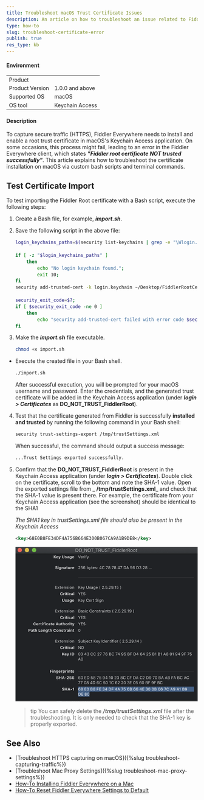 ```yaml
---
title: Troubleshoot macOS Trust Certificate Issues
description: An article on how to troubleshoot an issue related to Fiddler's root trust certificate and the related error "Fiddler root certificate NOT trusted successfully".
type: how-to
slug: troubleshoot-certificate-error
publish: true
res_type: kb
---
```


#### Environment

|   |   |
|---|---|
| Product   |
| Product Version | 1.0.0 and above  |
| Supported OS | macOS |
| OS tool | Keychain Access |

#### Description

To capture secure traffic (HTTPS), Fiddler Everywhere needs to install and enable a root trust certificate in macOS's Keychain Access application. On some occasions, this process might fail, leading to an error in the Fiddler Everywhere client, which states **_"Fiddler root certificate NOT trusted successfully"_**. This article explains how to troubleshoot the certificate installation on macOS via custom bash scripts and terminal commands.

## Test Certificate Import

To test importing the Fiddler Root certificate with a Bash script, execute the following steps:

1. Create a Bash file, for example, **_import.sh_**.

2. Save the following script in the above file:
    ```Bash
    login_keychains_paths=$(security list-keychains | grep -e "\Wlogin.keychain\W");

    if [ -z "$login_keychains_paths" ]
        then
            echo "No login keychain found.";
            exit 10;
    fi
    security add-trusted-cert -k login.keychain ~/Desktop/FiddlerRootCertificate.crt;

    security_exit_code=$?;
    if [ $security_exit_code -ne 0 ]
        then
            echo "security add-trusted-cert failed with error code $security_exit_code";
    fi
    ```

3. Make the **_import.sh_** file executable.
    ```Bash
    chmod +x import.sh
    ```
- Execute the created file in your Bash shell.
    ```Bash
    ./import.sh
    ```

    After successful execution, you will be prompted for your macOS username and password. Enter the credentials, and the generated trust certificate will be added in the Keychain Access application (under **_login > Certificates_** as **DO_NOT_TRUST_FiddlerRoot**).

4. Test that the certificate generated from Fiddler is successfully **installed and trusted** by running the following command in your Bash shell:

    ```Bash
    security trust-settings-export /tmp/trustSettings.xml
    ```
    
    When successful, the command should output a success message:
    ```Bash
    ...Trust Settings exported successfully.
    ```

5. Confirm that the **DO_NOT_TRUST_FiddlerRoot** is present in the Keychain Access application (under **_login > Certificates_**). Double click on the certificate, scroll to the bottom and note the SHA-1 value. Open the exported settings file from **_ /tmp/trustSettings.xml_** and check that the SHA-1 value is present there. For example, the certificate from your Keychain Access application (see the screenshot) should be identical to the SHA1

    _The SHA1 key in trustSettings.xml file should also be present in the Keychain Access_
    ```XML
    <key>68E0B8FE34DF4A756B664E300B067CA9A1B9DE8</key>
    ```

    ![Check SHA1 signature](../images/kb/mac-certificate/certificate-sha-check.png)

    >tip You can safely delete the **_/tmp/trustSettings.xml_** file after the troubleshooting. It is only needed to check that the SHA-1 key is properly exported.


## See Also

*   [Troubleshoot HTTPS capturing on macOS]({%slug troubleshoot-capturing-traffic%})
*   [Troubleshoot Mac Proxy Settings]({%slug troubleshoot-mac-proxy-settings%})
*	[How-To Installing Fiddler Everywhere on a Mac](https://docs.telerik.com/fiddler-everywhere/getting-started/installation)
*	[How-To Reset Fiddler Everywhere Settings to Default](how-to-reset-fiddler-everywhere-settings-to-default)
